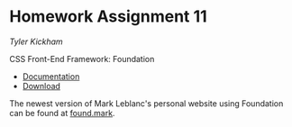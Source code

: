 Homework Assignment 11
======================
*Tyler Kickham*

CSS Front-End Framework: Foundation
* [Documentation](foundation.zurb.com/docs)
* [Download](foundation.zurb.com)

The newest version of Mark Leblanc's personal website using Foundation can be found at [found.mark](devindelfino.github.io).
